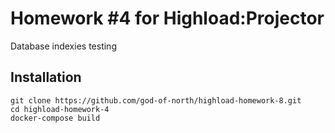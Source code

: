 # Homework #4 for Highload:Projector

Database indexies testing

## Installation

```
git clone https://github.com/god-of-north/highload-homework-8.git
cd highload-homework-4 
docker-compose build

```

